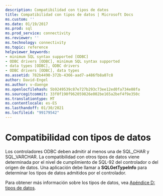 ```yaml
---
description: Compatibilidad con tipos de datos
title: Compatibilidad con tipos de datos | Microsoft Docs
ms.custom: ''
ms.date: 01/19/2017
ms.prod: sql
ms.prod_service: connectivity
ms.reviewer: ''
ms.technology: connectivity
ms.topic: reference
helpviewer_keywords:
- minimum SQL syntax supported [ODBC]
- ODBC drivers [ODBC], minimum SQL syntax supported
- data types [ODBC], ODBC drivers
- ODBC drivers [ODBC], data types
ms.assetid: 782b4490-372b-4366-aad7-a486fb8a07c8
author: David-Engel
ms.author: v-daenge
ms.openlocfilehash: 5b9249539c87e727b293c73ee12ed0fa734e08fa
ms.sourcegitcommit: 33f0f190f962059826e002be165a2bef4f9e350c
ms.translationtype: MT
ms.contentlocale: es-ES
ms.lasthandoff: 01/30/2021
ms.locfileid: "99179542"
---
```

# <a name="data-type-support"></a>Compatibilidad con tipos de datos
Los controladores ODBC deben admitir al menos una de SQL_CHAR y SQL_VARCHAR. La compatibilidad con otros tipos de datos viene determinada por el nivel de cumplimiento de SQL-92 del controlador o del origen de datos. Una aplicación debe llamar a **SQLGetTypeInfo** para determinar los tipos de datos admitidos por el controlador.  
  
 Para obtener más información sobre los tipos de datos, vea [Apéndice D: tipos de datos](../../../odbc/reference/appendixes/appendix-d-data-types.md).
